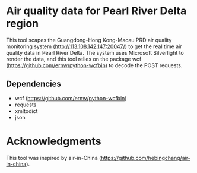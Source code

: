 # Air quality data for Pearl River Delta region
This tool scapes the Guangdong-Hong Kong-Macau PRD air quality monitoring system (http://113.108.142.147:20047/) to get the real time air quality data in Pearl River Delta. The system uses Microsoft Silverlight to render the data, and this tool relies on the package wcf (https://github.com/ernw/python-wcfbin) to decode the POST requests. 

## Dependencies
 - wcf (https://github.com/ernw/python-wcfbin)
 - requests
 - xmltodict
 - json
 
# Acknowledgments
This tool was inspired by air-in-China (https://github.com/hebingchang/air-in-china). 
